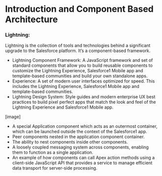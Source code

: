 # Introduction and Component Based Architecture

### Lightning:

Lightning is the collection of tools and technologies behind a significant upgrade to the Salesforce platform. It’s a component-based framework.
*	Lightning Component Framework: A JavaScript framework and set of standard components that allow you to build reusable components to customize the Lightning Experience, Salesforce1 Mobile app and template-based communities and build your own standalone apps.
*	Experience: A set of modern user interfaces optimized for speed. This includes the Lightning Experience, Salesforce1 Mobile app and template-based communities.
*	Lightning Design System: Style guides and modern enterprise UX best practices to build pixel perfect apps that match the look and feel of the Lightning Experience and Salesforce1 Mobile app.

[image]
*	A special Application component which acts as an outermost container, which can be launched outside the context of the Salesforce1 app.
*	Peer components nested in the application component container.
*	The ability to nest components inside other components.
*	A loosely coupled messaging system across components, enabling them to function as a single application.
*	An example of how components can call Apex action methods using a client-side JavaScript API that provides a service to manage efficient data transport for server-side processing.
